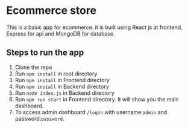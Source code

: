 # Ecommerce store 
This is a basic app for ecommerce. it is built using React js at frontend, Express for api and MongoDB for database.
## Steps to run the app
1. Clone the repo
2. Run `npm install` in root directory
3. Run `npm install` in Frontend directory
4. Run `npm install` in Backend directory
5. Run `node index.js` in Backend directory
6. Run `npm run start` in Frontend directory. It will show you the main dashboard.
7. To access admin dashboard `/login` with username:`admin` and password:`password`.

